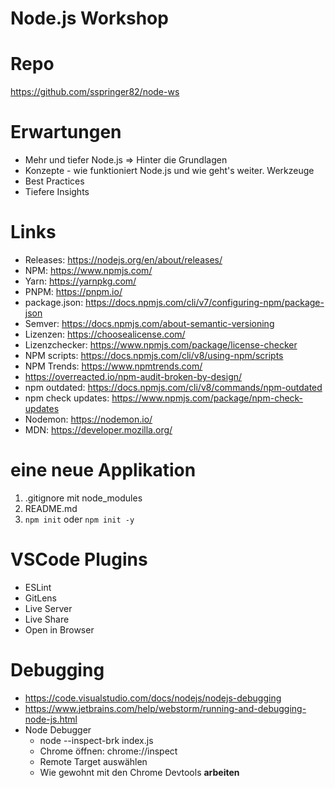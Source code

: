 # Node.js Workshop

# Repo

https://github.com/sspringer82/node-ws

# Erwartungen

- Mehr und tiefer Node.js => Hinter die Grundlagen
- Konzepte - wie funktioniert Node.js und wie geht's weiter. Werkzeuge
- Best Practices
- Tiefere Insights

# Links

- Releases: https://nodejs.org/en/about/releases/
- NPM: https://www.npmjs.com/
- Yarn: https://yarnpkg.com/
- PNPM: https://pnpm.io/
- package.json: https://docs.npmjs.com/cli/v7/configuring-npm/package-json
- Semver: https://docs.npmjs.com/about-semantic-versioning
- Lizenzen: https://choosealicense.com/
- Lizenzchecker: https://www.npmjs.com/package/license-checker
- NPM scripts: https://docs.npmjs.com/cli/v8/using-npm/scripts
- NPM Trends: https://www.npmtrends.com/
- https://overreacted.io/npm-audit-broken-by-design/
- npm outdated: https://docs.npmjs.com/cli/v8/commands/npm-outdated
- npm check updates: https://www.npmjs.com/package/npm-check-updates
- Nodemon: https://nodemon.io/
- MDN: https://developer.mozilla.org/

# eine neue Applikation

1. .gitignore mit node_modules
2. README.md
3. `npm init` oder `npm init -y`

# VSCode Plugins

- ESLint
- GitLens
- Live Server
- Live Share
- Open in Browser

# Debugging

- https://code.visualstudio.com/docs/nodejs/nodejs-debugging
- https://www.jetbrains.com/help/webstorm/running-and-debugging-node-js.html
- Node Debugger
  - node --inspect-brk index.js
  - Chrome öffnen: chrome://inspect
  - Remote Target auswählen
  - Wie gewohnt mit den Chrome Devtools **arbeiten**
